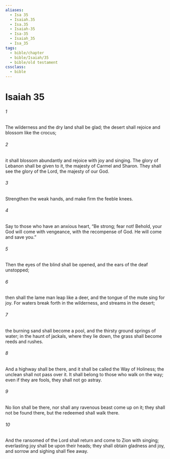 ```yaml
---
aliases:
  - Isa 35
  - Isaiah.35
  - Isa.35
  - Isaiah-35
  - Isa-35
  - Isaiah_35
  - Isa_35
tags:
  - bible/chapter
  - bible/Isaiah/35
  - bible/old testament
cssclass:
  - bible
---
```


# Isaiah 35

###### 1
The wilderness and the dry land shall be glad; the desert shall rejoice and blossom like the crocus;
###### 2
it shall blossom abundantly and rejoice with joy and singing. The glory of Lebanon shall be given to it, the majesty of Carmel and Sharon. They shall see the glory of the Lord, the majesty of our God.
###### 3
Strengthen the weak hands, and make firm the feeble knees.
###### 4
Say to those who have an anxious heart, “Be strong; fear not! Behold, your God will come with vengeance, with the recompense of God. He will come and save you.”
###### 5
Then the eyes of the blind shall be opened, and the ears of the deaf unstopped;
###### 6
then shall the lame man leap like a deer, and the tongue of the mute sing for joy. For waters break forth in the wilderness, and streams in the desert;
###### 7
the burning sand shall become a pool, and the thirsty ground springs of water; in the haunt of jackals, where they lie down, the grass shall become reeds and rushes.
###### 8
And a highway shall be there, and it shall be called the Way of Holiness; the unclean shall not pass over it. It shall belong to those who walk on the way; even if they are fools, they shall not go astray.
###### 9
No lion shall be there, nor shall any ravenous beast come up on it; they shall not be found there, but the redeemed shall walk there.
###### 10
And the ransomed of the Lord shall return and come to Zion with singing; everlasting joy shall be upon their heads; they shall obtain gladness and joy, and sorrow and sighing shall flee away.


